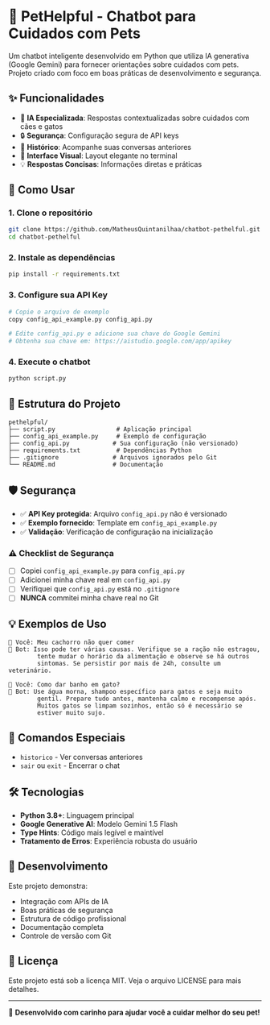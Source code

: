 # 🐾 PetHelpful - Chatbot para Cuidados com Pets

Um chatbot inteligente desenvolvido em Python que utiliza IA generativa (Google Gemini) para fornecer orientações sobre cuidados com pets. Projeto criado com foco em boas práticas de desenvolvimento e segurança.

## ✨ Funcionalidades

- 🤖 **IA Especializada**: Respostas contextualizadas sobre cuidados com cães e gatos
- 🔒 **Segurança**: Configuração segura de API keys
- 📜 **Histórico**: Acompanhe suas conversas anteriores
- 🎨 **Interface Visual**: Layout elegante no terminal
- 💡 **Respostas Concisas**: Informações diretas e práticas

## 🚀 Como Usar

### 1. Clone o repositório

```bash
git clone https://github.com/MatheusQuintanilhaa/chatbot-pethelful.git
cd chatbot-pethelful
```

### 2. Instale as dependências

```bash
pip install -r requirements.txt
```

### 3. Configure sua API Key

```bash
# Copie o arquivo de exemplo
copy config_api_example.py config_api.py

# Edite config_api.py e adicione sua chave do Google Gemini
# Obtenha sua chave em: https://aistudio.google.com/app/apikey
```

### 4. Execute o chatbot

```bash
python script.py
```

## 🔧 Estrutura do Projeto

```text
pethelpful/
├── script.py                 # Aplicação principal
├── config_api_example.py     # Exemplo de configuração
├── config_api.py            # Sua configuração (não versionado)
├── requirements.txt          # Dependências Python
├── .gitignore               # Arquivos ignorados pelo Git
└── README.md                # Documentação
```

## 🛡️ Segurança

- ✅ **API Key protegida**: Arquivo `config_api.py` não é versionado
- ✅ **Exemplo fornecido**: Template em `config_api_example.py`
- ✅ **Validação**: Verificação de configuração na inicialização

### ⚠️ Checklist de Segurança

- [ ] Copiei `config_api_example.py` para `config_api.py`
- [ ] Adicionei minha chave real em `config_api.py`
- [ ] Verifiquei que `config_api.py` está no `.gitignore`
- [ ] **NUNCA** commitei minha chave real no Git

## 💡 Exemplos de Uso

```text
👤 Você: Meu cachorro não quer comer
🤖 Bot: Isso pode ter várias causas. Verifique se a ração não estragou, 
        tente mudar o horário da alimentação e observe se há outros 
        sintomas. Se persistir por mais de 24h, consulte um veterinário.

👤 Você: Como dar banho em gato?
🤖 Bot: Use água morna, shampoo específico para gatos e seja muito 
        gentil. Prepare tudo antes, mantenha calmo e recompense após. 
        Muitos gatos se limpam sozinhos, então só é necessário se 
        estiver muito sujo.
```

## 🎯 Comandos Especiais

- `historico` - Ver conversas anteriores
- `sair` ou `exit` - Encerrar o chat

## 🛠️ Tecnologias

- **Python 3.8+**: Linguagem principal
- **Google Generative AI**: Modelo Gemini 1.5 Flash
- **Type Hints**: Código mais legível e maintível
- **Tratamento de Erros**: Experiência robusta do usuário

## 📝 Desenvolvimento

Este projeto demonstra:

- Integração com APIs de IA
- Boas práticas de segurança
- Estrutura de código profissional
- Documentação completa
- Controle de versão com Git

## 📄 Licença

Este projeto está sob a licença MIT. Veja o arquivo LICENSE para mais detalhes.

---

💙 **Desenvolvido com carinho para ajudar você a cuidar melhor do seu pet!**
